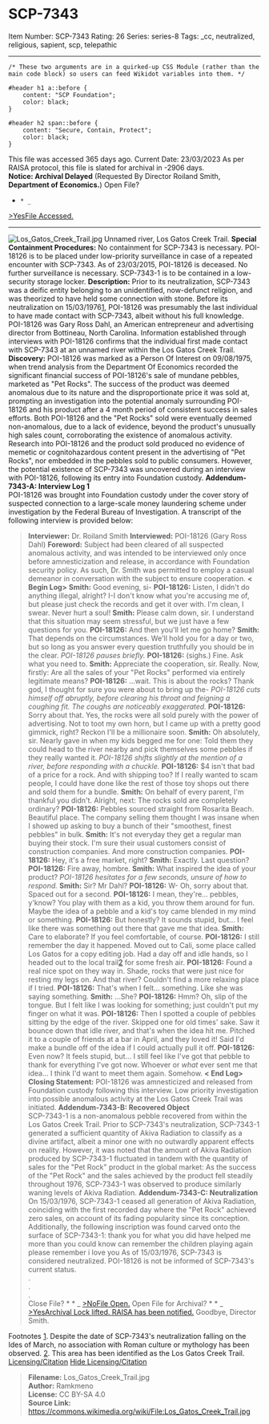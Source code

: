 # SCP-7343
Item Number: SCP-7343
Rating: 26
Series: series-8
Tags: _cc, neutralized, religious, sapient, scp, telepathic

---

    /* These two arguments are in a quirked-up CSS Module (rather than the main code block) so users can feed Wikidot variables into them. */
     
    #header h1 a::before {
        content: "SCP Foundation";
        color: black;
    }
     
    #header h2 span::before {
        content: "Secure, Contain, Protect";
        color: black;
    }
This file was accessed 365 days ago. Current Date: 23/03/2023
As per RAISA protocol, this file is slated for archival in -2906 days.  
**Notice: Archival Delayed** (Requested By Director Roiland Smith, **Department of Economics.**)
Open File?
  *     * _
[>Yes](javascript:;)[File Accessed.](javascript:;)
* * *
![Los_Gatos_Creek_Trail.jpg](https://upload.wikimedia.org/wikipedia/commons/8/85/Los_Gatos_Creek_Trail.jpg)
Unnamed river, Los Gatos Creek Trail.
**Special Containment Procedures:** No containment for SCP-7343 is necessary. POI-18126 is to be placed under low-priority surveillance in case of a repeated encounter with SCP-7343. As of 23/03/2015, POI-18126 is deceased. No further surveillance is necessary. SCP-7343-1 is to be contained in a low-security storage locker.
**Description:** Prior to its neutralization, SCP-7343 was a deific entity belonging to an unidentified, now-defunct religion, and was theorized to have held some connection with stone. Before its neutralization on 15/03/1976[1](javascript:;), POI-18126 was presumably the last individual to have made contact with SCP-7343, albeit without his full knowledge.
POI-18126 was Gary Ross Dahl, an American entrepreneur and advertising director from Bottineau, North Carolina. Information established through interviews with POI-18126 confirms that the individual first made contact with SCP-7343 at an unnamed river within the Los Gatos Creek Trail.
**Discovery:** POI-18126 was marked as a Person Of Interest on 09/08/1975, when trend analysis from the Department Of Economics recorded the significant financial success of POI-18126's sale of mundane pebbles, marketed as "Pet Rocks". The success of the product was deemed anomalous due to its nature and the disproportionate price it was sold at, prompting an investigation into the potential anomaly surrounding POI-18126 and his product after a 4 month period of consistent success in sales efforts. Both POI-18126 and the "Pet Rocks" sold were eventually deemed non-anomalous, due to a lack of evidence, beyond the product's unusually high sales count, corroborating the existence of anomalous activity. Research into POI-18126 and the product sold produced no evidence of memetic or cognitohazardous content present in the advertising of "Pet Rocks", nor embedded in the pebbles sold to public consumers. However, the potential existence of SCP-7343 was uncovered during an interview with POI-18126, following its entry into Foundation custody.
**Addendum-7343-A: Interview Log 1**  
POI-18126 was brought into Foundation custody under the cover story of suspected connection to a large-scale money laundering scheme under investigation by the Federal Bureau of Investigation. A transcript of the following interview is provided below:
> **Interviewer:** Dr. Roiland Smith
> **Interviewed:** POI-18126 (Gary Ross Dahl)
> **Foreword:** Subject had been cleared of all suspected anomalous activity, and was intended to be interviewed only once before amnesticization and release, in accordance with Foundation security policy. As such, Dr. Smith was permitted to employ a casual demeanor in conversation with the subject to ensure cooperation.
> **< Begin Log>**
> **Smith:** Good evening, si-
> **POI-18126:** Listen, I didn't do anything illegal, alright? I-I don't know what you're accusing me of, but please just check the records and get it over with. I'm clean, I swear. Never hurt a soul!
> **Smith:** Please calm down, sir. I understand that this situation may seem stressful, but we just have a few questions for you.
> **POI-18126:** And then you'll let me go home?
> **Smith:** That depends on the circumstances. We'll hold you for a day or two, but so long as you answer every question truthfully you should be in the clear.
> _POI-18126 pauses briefly._
> **POI-18126:** (sighs.) Fine. Ask what you need to.
> **Smith:** Appreciate the cooperation, sir. Really. Now, firstly: Are all the sales of your "Pet Rocks" performed via entirely legitimate means?
> **POI-18126:** …wait. This is about the rocks? Thank god, I thought for sure you were about to bring up the-
> _POI-18126 cuts himself off abruptly, before clearing his throat and feigning a coughing fit. The coughs are noticeably exaggerated._
> **POI-18126:** Sorry about that. Yes, the rocks were all sold purely with the power of advertising. Not to toot my own horn, but I came up with a pretty good gimmick, right? Reckon I'll be a millionaire soon.
> **Smith:** Oh absolutely, sir. Nearly gave in when my kids begged me for one: Told them they could head to the river nearby and pick themselves some pebbles if they really wanted it.
> _POI-18126 shifts slightly at the mention of a river, before responding with a chuckle._
> **POI-18126:** $4 isn't that bad of a price for a rock. And with shipping too? If I really wanted to scam people, I could have done like the rest of those toy shops out there and sold them for a bundle.
> **Smith:** On behalf of every parent, I'm thankful you didn't. Alright, next: The rocks sold are completely ordinary?
> **POI-18126:** Pebbles sourced straight from Rosarita Beach. Beautiful place. The company selling them thought I was insane when I showed up asking to buy a bunch of their "smoothest, finest pebbles" in bulk.
> **Smith:** It's not everyday they get a regular man buying their stock. I'm sure their usual customers consist of construction companies. And more construction companies.
> **POI-18126:** Hey, it's a free market, right?
> **Smith:** Exactly. Last question?
> **POI-18126:** Fire away, hombre.
> **Smith:** What inspired the idea of your product?
> _POI-18126 hesitates for a few seconds, unsure of how to respond._
> **Smith:** Sir? Mr Dahl?
> **POI-18126:** W- Oh, sorry about that. Spaced out for a second.
> **POI-18126:** I mean, they're… pebbles, y'know? You play with them as a kid, you throw them around for fun. Maybe the idea of a pebble and a kid's toy came blended in my mind or something.
> **POI-18126:** But honestly? It sounds stupid, but… I feel like there was something out there that gave me that idea.
> **Smith:** Care to elaborate? If you feel comfortable, of course.
> **POI-18126:** I still remember the day it happened. Moved out to Cali, some place called Los Gatos for a copy editing job. Had a day off and idle hands, so I headed out to the local trail[2](javascript:;) for some fresh air.
> **POI-18126:** Found a real nice spot on they way in. Shade, rocks that were just nice for resting my legs on. And that river? Couldn't find a more relaxing place if I tried.
> **POI-18126:** That's when I felt… something. Like she was saying something.
> **Smith:** …She?
> **POI-18126:** Hmm? Oh, slip of the tongue. But I felt like I was looking for something; just couldn't put my finger on what it was.
> **POI-18126:** Then I spotted a couple of pebbles sitting by the edge of the river. Skipped one for old times' sake. Saw it bounce down that idle river, and that's when the idea hit me. Pitched it to a couple of friends at a bar in April, and they loved it! Said I'd make a bundle off of the idea if I could actually pull it off.
> **POI-18126:** Even now? It feels stupid, but… I still feel like I've got that pebble to thank for everything I've got now. Whoever or _what_ ever sent me that idea… I think I'd want to meet them again. Somehow.
> **< End Log>**
> **Closing Statement:** POI-18126 was amnesticized and released from Foundation custody following this interview. Low priority investigation into possible anomalous activity at the Los Gatos Creek Trail was initiated.
**Addendum-7343-B: Recovered Object**  
SCP-7343-1 is a non-anomalous pebble recovered from within the Los Gatos Creek Trail. Prior to SCP-7343's neutralization, SCP-7343-1 generated a sufficient quantity of Akiva Radiation to classify as a divine artifact, albeit a minor one with no outwardly apparent effects on reality. However, it was noted that the amount of Akiva Radiation produced by SCP-7343-1 fluctuated in tandem with the quantity of sales for the "Pet Rock" product in the global market: As the success of the "Pet Rock" and the sales achieved by the product fell steadily throughout 1976, SCP-7343-1 was observed to produce similarly waning levels of Akiva Radiation.
**Addendum-7343-C: Neutralization**  
On 15/03/1976, SCP-7343-1 ceased all generation of Akiva Radiation, coinciding with the first recorded day where the "Pet Rock" achieved zero sales, on account of its fading popularity since its conception. Additionally, the following inscription was found carved onto the surface of SCP-7343-1:
thank you for what you did
have helped me more than you could know
can remember the children playing again
please remember
i love you
As of 15/03/1976, SCP-7343 is considered neutralized. POI-18126 is not be informed of SCP-7343's current status.  
.  
.  
.  
Close File?
    *       * _
[>No](javascript:;)[File Open.](javascript:;)
Open File for Archival?
      *         * _
[>Yes](javascript:;)[Archival Lock lifted. RAISA has been notified.](javascript:;)
Goodbye, Director Smith.

Footnotes
[1](javascript:;). Despite the date of SCP-7343's neutralization falling on the Ides of March, no association with Roman culture or mythology has been observed.
[2](javascript:;). This area has been identified as the Los Gatos Creek Trail.
[Licensing/Citation](javascript:;)
[Hide Licensing/Citation](javascript:;)
> **Filename:** Los_Gatos_Creek_Trail.jpg  
>  **Author:** Ramkmeno  
>  **License:** CC BY-SA 4.0  
>  **Source Link:** <https://commons.wikimedia.org/wiki/File:Los_Gatos_Creek_Trail.jpg>